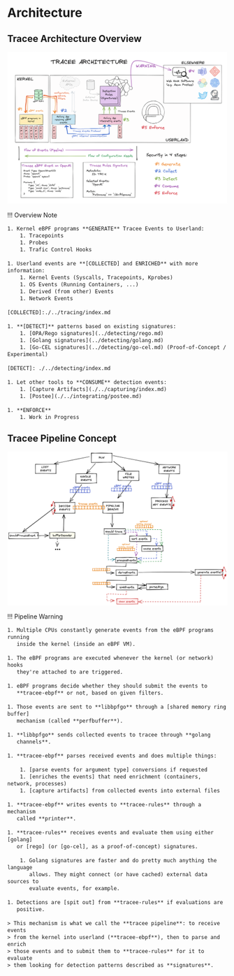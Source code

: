 # Architecture

## Tracee Architecture Overview

![Architecture](../../images/architecture.png)

!!! Overview Note

    1. Kernel eBPF programs **GENERATE** Tracee Events to Userland:
        1. Tracepoints
        1. Probes
        1. Trafic Control Hooks
    
    1. Userland events are **[COLLECTED] and ENRICHED** with more information:
        1. Kernel Events (Syscalls, Tracepoints, Kprobes)
        1. OS Events (Running Containers, ...)
        1. Derived (from other) Events
        1. Network Events
    
    [COLLECTED]:./../tracing/index.md
    
    1. **[DETECT]** patterns based on existing signatures:
        1. [OPA/Rego signatures](../detecting/rego.md)
        1. [Golang signatures](../detecting/golang.md)
        1. [Go-CEL signatures](../detecting/go-cel.md) (Proof-of-Concept / Experimental)
    
    [DETECT]: ./../detecting/index.md
    
    1. Let other tools to **CONSUME** detection events:
        1. [Capture Artifacts](./../capturing/index.md)
        1. [Postee](./../integrating/postee.md)
    
    1. **ENFORCE**
        1. Work in Progress

## Tracee Pipeline Concept

![Tracee Pipeline](../../images/tracee-pipeline-overview.png)

!!! Pipeline Warning

    1. Multiple CPUs constantly generate events from the eBPF programs running
       inside the kernel (inside an eBPF VM).
    
    1. The eBPF programs are executed whenever the kernel (or network) hooks
       they're attached to are triggered.
    
    1. eBPF programs decide whether they should submit the events to
       **tracee-ebpf** or not, based on given filters.
    
    1. Those events are sent to **libbpfgo** through a [shared memory ring buffer]
       mechanism (called **perfbuffer**).
    
    1. **libbpfgo** sends collected events to tracee through **golang
       channels**.
    
    1. **tracee-ebpf** parses received events and does multiple things:
    
        1. [parse events for argument type] conversions if requested
        1. [enriches the events] that need enrichment (containers, network, processes)
        1. [capture artifacts] from collected events into external files
    
    1. **tracee-ebpf** writes events to **tracee-rules** through a mechanism
       called **printer**.
    
    1. **tracee-rules** receives events and evaluate them using either [golang]
       or [rego] (or [go-cel], as a proof-of-concept) signatures.
    
        1. Golang signatures are faster and do pretty much anything the language
           allows. They might connect (or have cached) external data sources to
           evaluate events, for example.
    
    1. Detections are [spit out] from **tracee-rules** if evaluations are
       positive.
    
    > This mechanism is what we call the **tracee pipeline**: to receive events
    > from the kernel into userland (**tracee-ebpf**), then to parse and enrich
    > those events and to submit them to **tracee-rules** for it to evaluate
    > them looking for detection patterns described as **signatures**.

[shared memory ring buffer]: ./performance.md
[parse events for argument type]: ./../tracing/output-options.md
[enriches the events]: ./../integrating/container-engines.md
[capture artifacts]: ./../capturing/index.md
[golang]: ./../detecting/golang.md
[rego]: ./../detecting/rego.md
[go-cel]: ./../detecting/go-cel.md
[spit out]: ./../integrating/webhook.md
 

